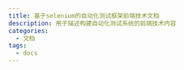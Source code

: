 ```yaml
---
title: 基于selenium的自动化测试框架前端技术文档
description: 用于描述构建自动化测试系统的前端技术内容
categories:
  - 文档
tags:
  - docs
---
```

